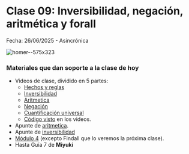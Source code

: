 # Clase 09: Inversibilidad, negación, aritmética y forall

Fecha: 26/06/2025 - Asincrónica

![homer--575x323](https://github.com/pdepjm/bitacoras/assets/48812037/ede4f087-604e-400f-bdf9-d959842739fb)

### Materiales que dan soporte a la clase de hoy

* Videos de clase, dividido en 5 partes:
  * [Hechos y reglas](https://youtu.be/JJ33OLIglGA)
  * [Inversibilidad](https://youtu.be/MrtKuXXSIo4)
  * [Aritmetica](https://youtu.be/_XN6PFQQPFE)
  * [Negación](https://youtu.be/k2mVvi3eDnM)
  * [Cuantificación universal](https://youtu.be/4KXJy2zNpOE)
  * [Código visto](https://github.com/Prolog-Uqbar/inversibilidadUniversidades) en los videos.
* Apunte de [aritmetica](https://wiki.uqbar.org/wiki/articles/aritmetica-en-prolog.html).
* Apunte de [inversibilidad](https://wiki.uqbar.org/wiki/articles/paradigma-logico---inversibilidad.html)
* [Módulo 4](https://docs.google.com/document/d/1GGair_St5yWvItKRZH-FY_X2CdDREr60TrsV0zSiO5I/edit?tab=t.0) (excepto Findall que lo veremos la próxima clase).
* Hasta Guía 7 de **Miyuki**
